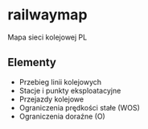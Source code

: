 # railwaymap
Mapa sieci kolejowej PL

## Elementy
* Przebieg linii kolejowych
* Stacje i punkty eksploatacyjne
* Przejazdy kolejowe
* Ograniczenia prędkości stałe (WOS)
* Ograniczenia doraźne (O)
